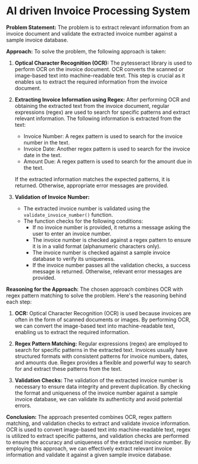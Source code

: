 # **AI driven Invoice Processing System**

**Problem Statement:**
The problem is to extract relevant information from an invoice document and validate the extracted invoice number against a sample invoice database.

**Approach:**
To solve the problem, the following approach is taken:

1. **Optical Character Recognition (OCR):** The pytesseract library is used to perform OCR on the invoice document. OCR converts the scanned or image-based text into machine-readable text. This step is crucial as it enables us to extract the required information from the invoice document.

2. **Extracting Invoice Information using Regex:** After performing OCR and obtaining the extracted text from the invoice document, regular expressions (regex) are used to search for specific patterns and extract relevant information. The following information is extracted from the text:
   - Invoice Number: A regex pattern is used to search for the invoice number in the text.
   - Invoice Date: Another regex pattern is used to search for the invoice date in the text.
   - Amount Due: A regex pattern is used to search for the amount due in the text.

   If the extracted information matches the expected patterns, it is returned. Otherwise, appropriate error messages are provided.

3. **Validation of Invoice Number:**
   - The extracted invoice number is validated using the `validate_invoice_number()` function.
   - The function checks for the following conditions:
     - If no invoice number is provided, it returns a message asking the user to enter an invoice number.
     - The invoice number is checked against a regex pattern to ensure it is in a valid format (alphanumeric characters only).
     - The invoice number is checked against a sample invoice database to verify its uniqueness.
     - If the invoice number passes all the validation checks, a success message is returned. Otherwise, relevant error messages are provided.

**Reasoning for the Approach:**
The chosen approach combines OCR with regex pattern matching to solve the problem. Here's the reasoning behind each step:

1. **OCR:** Optical Character Recognition (OCR) is used because invoices are often in the form of scanned documents or images. By performing OCR, we can convert the image-based text into machine-readable text, enabling us to extract the required information.

2. **Regex Pattern Matching:** Regular expressions (regex) are employed to search for specific patterns in the extracted text. Invoices usually have structured formats with consistent patterns for invoice numbers, dates, and amounts due. Regex provides a flexible and powerful way to search for and extract these patterns from the text.

3. **Validation Checks:** The validation of the extracted invoice number is necessary to ensure data integrity and prevent duplication. By checking the format and uniqueness of the invoice number against a sample invoice database, we can validate its authenticity and avoid potential errors.

**Conclusion:**
The approach presented combines OCR, regex pattern matching, and validation checks to extract and validate invoice information. OCR is used to convert image-based text into machine-readable text, regex is utilized to extract specific patterns, and validation checks are performed to ensure the accuracy and uniqueness of the extracted invoice number. By employing this approach, we can effectively extract relevant invoice information and validate it against a given sample invoice database.
